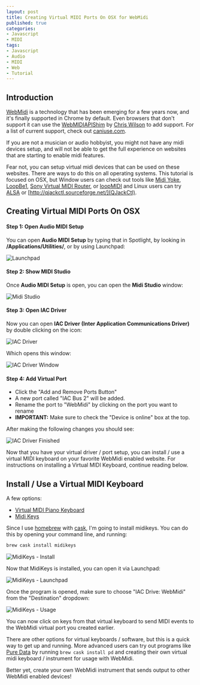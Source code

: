 ```yaml
---
layout: post
title: Creating Virtual MIDI Ports On OSX for WebMidi
published: true
categories:
- Javascript
- MIDI
tags:
- Javascript
- Audio
- MIDI
- Web
- Tutorial
---
```


## Introduction

[WebMidi](http://webaudio.github.io/web-midi-api/) is a technology that has been
emerging for a few years now, and it's finally supported in Chrome by default.
Even browsers that don't support it can use the
[WebMIDIAPIShim](https://github.com/cwilso/WebMIDIAPIShim)
by [Chris Wilson](https://github.com/cwilso/) to add support. For a list of
current support, check out [caniuse.com](http://caniuse.com/#feat=midi).

If you are not a musician or audio hobbyist, you might not have any midi
devices setup, and will not be able to get the full experience on websites that
are starting to enable midi features.

Fear not, you can setup virtual midi devices that can be used on these websites.
There are ways to do this on all operating systems.  This tutorial is focused
on OSX, but Window users can check out tools like
[Midi Yoke](http://www.midiox.com/myoke.htm),
[LoopBe1](http://www.nerds.de/en/loopbe1.html),
[Sony Virtual MIDI Router](http://www.sonycreativesoftware.com/dl/dl.aspx?dwnid=77),
or [loopMIDI](http://www.tobias-erichsen.de/software/loopmidi.html)
and Linux users can try
[ALSA](http://www.alsa-project.org/main/index.php/Main_Page)
or [http://qjackctl.sourceforge.net/](QJackCtl).


## Creating Virtual MIDI Ports On OSX

#### Step 1: Open **Audio MIDI Setup**

You can open **Audio MIDI Setup** by typing that in Spotlight, by looking in
**/Applications/Utilities/**, or by using Launchpad:

![Launchpad](http://skratchdot.com/images/posts/2016/01/27/launchpad.png)

#### Step 2: Show **MIDI Studio**

Once **Audio MIDI Setup** is open, you can open the **Midi Studio** window:

![Midi Studio](http://skratchdot.com/images/posts/2016/01/27/midi-studio.png)

#### Step 3: Open **IAC Driver**

Now you can open **IAC Driver (Inter Application Communications Driver)** by
double clicking on the icon:

![IAC Driver](http://skratchdot.com/images/posts/2016/01/27/iac-driver.png)

Which opens this window:

![IAC Driver Window](http://skratchdot.com/images/posts/2016/01/27/iac-driver-window.png)

#### Step 4: Add Virtual Port

- Click the "Add and Remove Ports Button"
- A new port called "IAC Bus 2" will be added.
- Rename the port to "WebMidi" by clicking on the port you want to rename
- **IMPORTANT:** Make sure to check the "Device is online" box at the top.

After making the following changes you should see:

![IAC Driver Finished](http://skratchdot.com/images/posts/2016/01/27/iac-driver-finished.png)

Now that you have your virtual driver / port setup, you can install / use a
virtual MIDI keyboard on your favorite WebMidi enabled website.  For
instructions on installing a Virtual MIDI Keyboard, continue reading below.


## Install / Use a Virtual MIDI Keyboard

A few options:

- [Virtual MIDI Piano Keyboard](http://vmpk.sourceforge.net/)
- [Midi Keys](http://www.manyetas.com/creed/midikeys.html)

Since I use [homebrew](http://brew.sh/) with [cask](http://caskroom.io/),
I'm going to install midikeys. You can do this by opening your command line,
and running:

```bash
brew cask install midikeys
```

![MidiKeys - Install](http://skratchdot.com/images/posts/2016/01/27/midikeys-install.png)

Now that MidiKeys is installed, you can open it via Launchpad:

![MidiKeys - Launchpad](http://skratchdot.com/images/posts/2016/01/27/midikeys-launchpad.png)

Once the program is opened, make sure to choose "IAC Drive: WebMidi" from the
"Destination" dropdown:

![MidiKeys - Usage](http://skratchdot.com/images/posts/2016/01/27/midikeys-usage.png)

You can now click on keys from that virtual keyboard to send MIDI events to the
WebMidi virtual port you created earlier.

There are other options for virtual keyboards / software, but this is a quick way
to get up and running.  More advanced users can try out programs like
[Pure Data](https://puredata.info/) by running `brew cask install pd` and
creating their own virtual midi keyboard / instrument for usage with WebMidi.

Better yet, create your own WebMidi instrument that sends output to other
WebMidi enabled devices!
